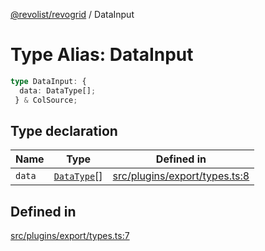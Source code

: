 [@revolist/revogrid](README.md) / DataInput

# Type Alias: DataInput

```ts
type DataInput: {
  data: DataType[];
 } & ColSource;
```

## Type declaration

| Name | Type | Defined in |
| ------ | ------ | ------ |
| `data` | [`DataType`](TypeAlias.DataType.md)[] | [src/plugins/export/types.ts:8](https://github.com/revolist/revogrid/blob/8213d73a71275549be4832f9fff99c2dcf82fa2e/src/plugins/export/types.ts#L8) |

## Defined in

[src/plugins/export/types.ts:7](https://github.com/revolist/revogrid/blob/8213d73a71275549be4832f9fff99c2dcf82fa2e/src/plugins/export/types.ts#L7)
